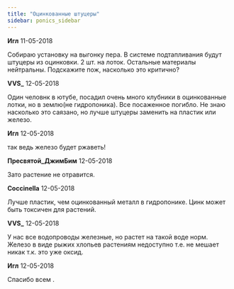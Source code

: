 ```yaml
---
title: "Оцинкованные штуцеры"
sidebar: ponics_sidebar
---
```


**Игл** 11-05-2018

Собираю установку на выгонку пера. В системе подтапливания будут штуцеры из оцинковки. 2 шт. на лоток. Остальные материалы нейтральны. Подскажите пож, насколько это критично?


**VVS_** 12-05-2018

Один человнк в ютубе, посадил очень много клубники в оцинкованные лотки, но в землю(не гидропоника). Все посаженное погибло. Не знаю насколько это саязано, но лучше штуцеры заменить на пластик или железо.


**Игл** 12-05-2018

так ведь железо будет ржаветь!


**Пресвятой_ДжимБим** 12-05-2018

Зато растение не отравится.


**Coccinella** 12-05-2018

Лучше пластик, чем оцинкованный металл в гидропонике. Цинк может быть токсичен для растений.


**VVS_** 12-05-2018

У нас все водопроводы железные, но растет на такой воде норм. Железо в виде рыжих хлопьев растениям недоступно т.е. не мешает никак т.к. это уже оксид.


**Игл** 12-05-2018

Спасибо всем .


